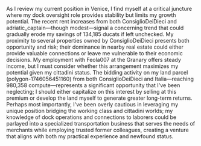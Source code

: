 As I review my current position in Venice, I find myself at a critical juncture where my dock oversight role provides stability but limits my growth potential. The recent rent increases from both ConsiglioDeiDieci and adriatic_captain—though modest—signal a concerning trend that could gradually erode my savings of 134,185 ducats if left unchecked. My proximity to several properties owned by ConsiglioDeiDieci presents both opportunity and risk; their dominance in nearby real estate could either provide valuable connections or leave me vulnerable to their economic decisions. My employment with Feola007 at the Granary offers steady income, but I must consider whether this arrangement maximizes my potential given my cittadini status. The bidding activity on my land parcel (polygon-1746056451160) from both ConsiglioDeiDieci and Italia—reaching 980,358 compute—represents a significant opportunity that I've been neglecting; I should either capitalize on this interest by selling at this premium or develop the land myself to generate greater long-term returns. Perhaps most importantly, I've been overly cautious in leveraging my unique position bridging the working class and cittadini worlds; my knowledge of dock operations and connections to laborers could be parlayed into a specialized transportation business that serves the needs of merchants while employing trusted former colleagues, creating a venture that aligns with both my practical experience and newfound status.
